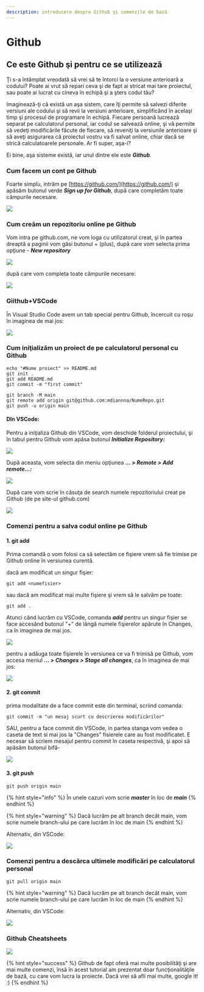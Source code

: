 ```yaml
---
description: introducere despre Github şi comenzile de bază
---
```


# Github

## Ce este Github şi pentru ce se utilizează

Ţi s-a întâmplat vreodată să vrei să te întorci la o versiune anterioară a codului? Poate ai vrut să repari ceva şi de fapt ai stricat mai tare proiectul, sau poate ai lucrat cu cineva în echipă şi a şters codul tău?

Imaginează-ţi că există un aşa sistem, care îţi permite să salvezi diferite versiuni ale codului şi să revii la versiuni anterioare, simplificând în acelaşi timp şi procesul de programare în echipă. Fiecare persoană lucrează separat pe calculatorul personal, iar codul se salvează online, şi vă permite să vedeţi modificările făcute de fiecare, să reveniţi la versiunile anterioare şi să aveţi asigurarea că proiectul vostru va fi salvat online, chiar dacă se strică calculatoarele personale. Ar fi super, aşa-i?

Ei bine, aşa sisteme există, iar unul dintre ele este _**Github**_.

### Cum facem un cont pe Github

Foarte simplu, intrăm pe [https://github.com/](https://github.com/) şi apăsăm butonul verde _**Sign up for Github**_, după care completăm toate câmpurile necesare.

![](../.gitbook/assets/screenshot-from-2021-08-06-10-23-32.png)

### Cum creăm un repozitoriu online pe Github

Vom intra pe github.com, ne vom loga cu utilizatorul creat, şi în partea dreaptă a paginii vom găsi butonul + \(plus\), după care vom selecta prima opţiune - _**New repository**_

![](../.gitbook/assets/screenshot-from-2021-08-06-10-44-07.png)

după care vom completa toate câmpurile necesare:

![](../.gitbook/assets/screenshot-from-2021-08-06-10-47-15.png)

### Giithub+VSCode

În Visual Studio Code avem un tab special pentru Github, încercuit cu roşu în imaginea de mai jos:

![](../.gitbook/assets/screenshot-from-2021-08-06-18-45-00_3.png)

### Cum iniţializăm un proiect de pe calculatorul personal cu Github

```
echo "#Nume proiect" >> README.md
git init .
git add README.md
git commit -m "first commit"

git branch -M main
git remote add origin git@github.com:mdiannna/NumeRepo.git
git push -u origin main
```

#### DIn VSCode:

Pentru a iniţializa Github din VSCode, vom deschide folderul proiectului, şi în tabul pentru Github vom apăsa butonul _**Initialize Repository:**_

![](../.gitbook/assets/screenshot-from-2021-08-07-10-42-42.png)

După aceasta, vom selecta din meniu opţiunea _**... &gt; Remote &gt; Add remote...:**_

![](../.gitbook/assets/screenshot-from-2021-08-06-18-51-13.png)

După care vom scrie în căsuţa de search numele repozitoriului creat pe Github \(de pe site-ul github.com\)

![](../.gitbook/assets/screenshot-from-2021-08-06-18-45-00.png)

### Comenzi pentru a salva codul online pe Github

#### 1. git add

Prima comandă o vom folosi ca să selectăm ce fişiere vrem să fie trimise pe Github online în versiunea curentă.

dacă am modificat un singur fişier:

```text
git add <numefisier>
```

sau dacă am modificat mai multe fişiere şi vrem să le salvăm pe toate:

```text
git add .
```

Atunci când lucrăm cu VSCode, comanda _**add**_ pentru un singur fişier se face accesând butonul "+" de lângă numele fişierelor apărute în Changes, ca în imaginea de mai jos.

![](../.gitbook/assets/screenshot-from-2021-08-06-19-32-33.png)

pentru a adăuga toate fişierele în versiunea ce va fi trimisă pe Github, vom accesa meniul _**... &gt; Changes &gt; Stage all changes**_, ca în imaginea de mai jos:

![](../.gitbook/assets/screenshot-from-2021-08-06-19-36-31.png)

#### 2. git commit

prima modalitate de a face commit este din terminal, scriind comanda:

```text
git commit -m "un mesaj scurt cu descrierea modificărilor"
```

SAU, pentru a face commit din VSCode, in partea stanga vom vedea o caseta de text si mai jos la "Changes" fisierele care au fost modificatet. E necesar să scriem mesajul pentru commit în caseta respectivă, şi apoi să apăsăm butonul bifă-

![](../.gitbook/assets/screenshot-from-2021-08-06-19-21-45.png)

#### 3. git push

```text
git push origin main
```

{% hint style="info" %}
În unele cazuri vom scrie _**master**_ în loc de _**main**_
{% endhint %}

{% hint style="warning" %}
Dacă lucrăm pe alt branch decât main, vom scrie numele branch-ului pe care lucrăm în loc de main
{% endhint %}

Alternativ, din VSCode:

![](../.gitbook/assets/screenshot-from-2021-08-06-19-26-40.png)

### Comenzi pentru a descărca ultimele modificări pe calculatorul personal

```text
git pull origin main
```

{% hint style="warning" %}
Dacă lucrăm pe alt branch decât main, vom scrie numele branch-ului pe care lucrăm în loc de main
{% endhint %}

Alternativ, din VSCode:

![](../.gitbook/assets/screenshot-from-2021-08-06-19-26-42.png)

### Github Cheatsheets

![](../.gitbook/assets/git_cheatsheet3.jpg)

{% hint style="success" %}
 Github de fapt oferă mai multe posibilităţi şi are mai multe comenzi, însă în acest tutorial am prezentat doar funcţionalităţile de bază, cu care vom lucra la proiecte. Dacă vrei să afli mai multe, google it! :\)
{% endhint %}



